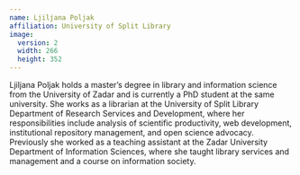 ```yaml
---
name: Ljiljana Poljak
affiliation: University of Split Library
image:
  version: 2
  width: 266
  height: 352
---
```


Ljiljana Poljak holds a master’s degree in library and information science from the University of Zadar and is currently a PhD student at the same university. She works as a librarian at the University of Split Library Department of Research Services and Development, where her responsibilities include analysis of scientific productivity, web development, institutional repository management, and open science advocacy. Previously she worked as a teaching assistant at the Zadar University Department of Information Sciences, where she taught library services and management and a course on information society.

